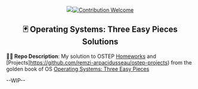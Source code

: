 <!-- <p align="center"><img src="./github.png" width="80%"/></p> -->
<p align="center">
<a href="#license"><img src="https://img.shields.io/github/license/sourcerer-io/hall-of-fame.svg?colorB=ff0000"></a><a href="#"><img src="https://img.shields.io/badge/Contribution-welcome-brightgreen.svg" alt="Contribution Welcome"></a>
</p>

<h2 align="center">🃏 Operating Systems: Three Easy Pieces Solutions</h2>

**👨‍💻 Repo Description**: My solution to OSTEP [Homeworks](https://github.com/remzi-arpacidusseau/ostep-homework) and [Projects]https://github.com/remzi-arpacidusseau/ostep-projects) from the golden book of OS [Operating Systems: Three Easy Pieces](https://pages.cs.wisc.edu/~remzi/OSTEP/) 

--WIP--
